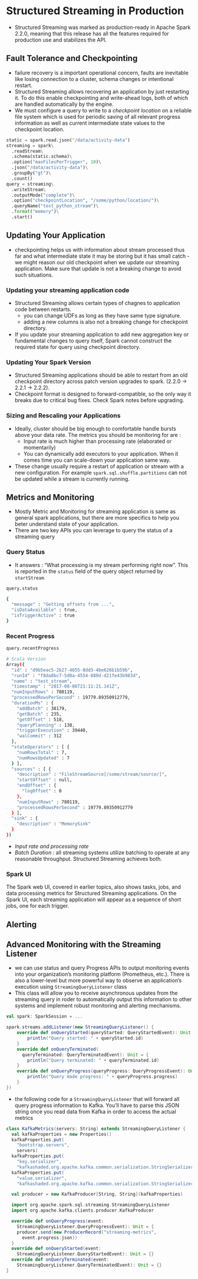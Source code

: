 # Structured Streaming in Production

- Structured Streaming was marked as production-ready in Apache Spark 2.2.0, meaning that this release has all the features required for production use and stabilizes the API.

## Fault Tolerance and Checkpointing

- failure recovery is a important operational concern, faults are inevitable like losing connection to a cluster, schema changes or intentional restart.
- Structured Streaming allows recovering an application by just restarting it. To do this enable checkpointing and write-ahead logs, both of which are handled automatically by the engine.
- We must configure a query to write to a *checkpoint location* on a reliable file system which is used for periodic saving of all relevant progress information as well as current intermediate state values to the checkpoint location.

````python
static = spark.read.json("/data/activity-data")
streaming = spark\
  .readStream\
  .schema(static.schema)\
  .option("maxFilesPerTrigger", 10)\
  .json("/data/activity-data")\
  .groupBy("gt")\
  .count()
query = streaming\
  .writeStream\
  .outputMode("complete")\
  .option("checkpointLocation", "/some/python/location/")\
  .queryName("test_python_stream")\
  .format("memory")\
  .start()
````

## Updating Your Application

- checkpointing helps us with information about stream processed thus far and what intermediate state it may be storing but it has small catch - we might reason our old checkpoint when we update our streaming application. Make sure that update is not a breaking change to avoid such situations.

### Updating your streaming application code

- Structured Streaming allows certain types of chagnes to application code between restarts. 
    - you can change UDFs as long as they have same type signature.
    - adding a new columns is also not a breaking change for checkpoint directory.
- If you update your streaming application to add new aggregation key or fundamental changes to query itself, Spark cannot construct the required state for query using checkpoint directory.

### Updating Your Spark Version

- Structured Streaming applications should be able to restart from an old checkpoint directory across patch version upgrades to spark. (2.2.0 -> 2.2.1 -> 2.2.2).
- Checkpoint format is designed to forward-compatible, so the only way it breaks due to critical bug fixes. Check Spark notes before upgrading.

### Sizing and Rescaling your Applications

- Ideally, cluster should be big enough to comfortable handle bursts above your data rate. The metrics you should be monitoring for are :
    - Input rate is much higher than processing rate (elaborated or momentarily)
    - You can dynamically add executors to your application. When it comes time you can scale-down your application same way.
- These change usually require a restart of application or stream with a new configuration. For example `spark.sql.shuffle.partitions` can not be updated while a stream is currently running.

## Metrics and Monitoring

- Mostly Metric and Monitoring for streaming application is same as general spark applications, but there are more specifics to help you beter understand state of your application.
- There are two key APIs you can leverage to query the status of a streaming query

### Query Status

- It answers : “What processing is my stream performing right now”. This is reported in the `status` field of the query object returned by `startStream`

````bash
query.status

{
  "message" : "Getting offsets from ...",
  "isDataAvailable" : true,
  "isTriggerActive" : true
}
````

### Recent Progress

````bash
query.recentProgress

# Scala Version
Array({
  "id" : "d9b5eac5-2b27-4655-8dd3-4be626b1b59b",
  "runId" : "f8da8bc7-5d0a-4554-880d-d21fe43b983d",
  "name" : "test_stream",
  "timestamp" : "2017-08-06T21:11:21.141Z",
  "numInputRows" : 780119,
  "processedRowsPerSecond" : 19779.89350912779,
  "durationMs" : {
    "addBatch" : 38179,
    "getBatch" : 235,
    "getOffset" : 518,
    "queryPlanning" : 138,
    "triggerExecution" : 39440,
    "walCommit" : 312
  },
  "stateOperators" : [ {
    "numRowsTotal" : 7,
    "numRowsUpdated" : 7
  } ],
  "sources" : [ {
    "description" : "FileStreamSource[/some/stream/source/]",
    "startOffset" : null,
    "endOffset" : {
      "logOffset" : 0
    },
    "numInputRows" : 780119,
    "processedRowsPerSecond" : 19779.89350912779
  } ],
  "sink" : {
    "description" : "MemorySink"
  }
})
````

- *Input rate and processing rate*
- *Batch Duration* : all streaming systems utilize batching to operate at any reasonable throughput. Structured Streaming achieves both.

### Spark UI

The Spark web UI, covered in earlier topics, also shows tasks, jobs, and data processing metrics for Structured  Streaming applications. On the Spark UI, each streaming application will appear as a sequence of short jobs, one for each trigger.

## Alerting

## Advanced Monitoring with the Streaming Listener

- we can use status and query Progress APIs to output monitoring events into your organization’s monitoring platform (Prometheus, etc.). There is also a lower-level but more powerful way to observe an application’s execution using `StreamingQueryListener` class
- This class will allow you to receive asynchronous updates from the streaming query in roder to automatically output this information to other systems and implement robust monitoring and alerting mechanisms.

````scala
val spark: SparkSession = ...

spark.streams.addListener(new StreamingQueryListener() {
    override def onQueryStarted(queryStarted: QueryStartedEvent): Unit = {
        println("Query started: " + queryStarted.id)
    }
    override def onQueryTerminated(
      queryTerminated: QueryTerminatedEvent): Unit = {
        println("Query terminated: " + queryTerminated.id)
    }
    override def onQueryProgress(queryProgress: QueryProgressEvent): Unit = {
        println("Query made progress: " + queryProgress.progress)
    }
})
````

- the following code for a `StreamingQueryListener` that will  forward all query progress information to Kafka. You’ll have to parse  this JSON string once you read data from Kafka in order to access the  actual metrics

````scala
class KafkaMetrics(servers: String) extends StreamingQueryListener {
  val kafkaProperties = new Properties()
  kafkaProperties.put(
    "bootstrap.servers",
    servers)
  kafkaProperties.put(
    "key.serializer",
    "kafkashaded.org.apache.kafka.common.serialization.StringSerializer")
  kafkaProperties.put(
    "value.serializer",
    "kafkashaded.org.apache.kafka.common.serialization.StringSerializer")

  val producer = new KafkaProducer[String, String](kafkaProperties)

  import org.apache.spark.sql.streaming.StreamingQueryListener
  import org.apache.kafka.clients.producer.KafkaProducer

  override def onQueryProgress(event:
    StreamingQueryListener.QueryProgressEvent): Unit = {
    producer.send(new ProducerRecord("streaming-metrics",
      event.progress.json))
  }
  override def onQueryStarted(event:
    StreamingQueryListener.QueryStartedEvent): Unit = {}
  override def onQueryTerminated(event:
    StreamingQueryListener.QueryTerminatedEvent): Unit = {}
}
````